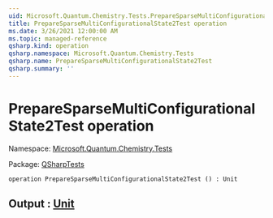 ```yaml
---
uid: Microsoft.Quantum.Chemistry.Tests.PrepareSparseMultiConfigurationalState2Test
title: PrepareSparseMultiConfigurationalState2Test operation
ms.date: 3/26/2021 12:00:00 AM
ms.topic: managed-reference
qsharp.kind: operation
qsharp.namespace: Microsoft.Quantum.Chemistry.Tests
qsharp.name: PrepareSparseMultiConfigurationalState2Test
qsharp.summary: ''
---
```


# PrepareSparseMultiConfigurationalState2Test operation

Namespace: [Microsoft.Quantum.Chemistry.Tests](xref:Microsoft.Quantum.Chemistry.Tests)

Package: [QSharpTests](https://nuget.org/packages/QSharpTests)




```qsharp
operation PrepareSparseMultiConfigurationalState2Test () : Unit
```


## Output : [Unit](xref:microsoft.quantum.lang-ref.unit)

